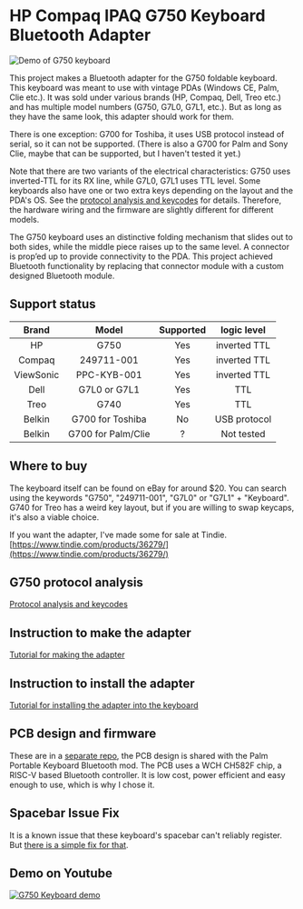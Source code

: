 # HP Compaq IPAQ G750 Keyboard Bluetooth Adapter

![Demo of G750 keyboard](/images/demo.gif)

This project makes a Bluetooth adapter for the G750 foldable keyboard. This keyboard was meant to use with vintage PDAs (Windows CE, Palm, Clie etc.). It was sold under various brands (HP, Compaq, Dell, Treo etc.) and has multiple model numbers (G750, G7L0, G7L1, etc.). But as long as they have the same look, this adapter should work for them.

There is one exception: G700 for Toshiba, it uses USB protocol instead of serial, so it can not be supported. (There is also a G700 for Palm and Sony Clie, maybe that can be supported, but I haven't tested it yet.)

Note that there are two variants of the electrical characteristics: G750 uses inverted-TTL for its RX line, while G7L0, G7L1 uses TTL level. Some keyboards also have one or two extra keys depending on the layout and the PDA's OS. See the [protocol analysis and keycodes](g750_protocol.md) for details. Therefore, the hardware wiring and the firmware are slightly different for different models.

The G750 keyboard uses an distinctive folding mechanism that slides out to both sides, while the middle piece raises up to the same level. A connector is prop’ed up to provide connectivity to the PDA. This project achieved Bluetooth functionality by replacing that connector module with a custom designed Bluetooth module.

Support status
-----------

| Brand | Model | Supported | logic level |
| :-------: | :-------: | :-------: | :-------: |
| HP | G750 | Yes | inverted TTL |
| Compaq | 249711-001 | Yes | inverted TTL |
| ViewSonic | PPC-KYB-001 | Yes | inverted TTL |
| Dell | G7L0 or G7L1 | Yes | TTL |
| Treo | G740 | Yes | TTL |
| Belkin | G700 for Toshiba | No | USB protocol |
| Belkin | G700 for Palm/Clie | ? | Not tested |

Where to buy
-----------

The keyboard itself can be found on eBay for around $20. You can search using the keywords "G750", "249711-001", "G7L0" or "G7L1" + "Keyboard". G740 for Treo has a weird key layout, but if you are willing to swap keycaps, it's also a viable choice.

If you want the adapter, I've made some for sale at Tindie. [https://www.tindie.com/products/36279/](https://www.tindie.com/products/36279/)

G750 protocol analysis
-----------

[Protocol analysis and keycodes](g750_protocol.md)

Instruction to make the adapter
-----------

[Tutorial for making the adapter](how_to_make.md)

Instruction to install the adapter
-----------

[Tutorial for installing the adapter into the keyboard](install.md)

PCB design and firmware
-----------
These are in a [separate repo](https://github.com/pymo/wch_micro_kbd/), the PCB design is shared with the Palm Portable Keyboard Bluetooth mod. The PCB uses a WCH CH582F chip, a RISC-V based Bluetooth controller. It is low cost, power efficient and easy enough to use, which is why I chose it.

Spacebar Issue Fix
-----------
It is a known issue that these keyboard's spacebar can't reliably register. But [there is a simple fix for that](spacebar_fix.md).

Demo on Youtube
-----------

[![G750 Keyboard demo](http://img.youtube.com/vi/a8__Df5YKs4/0.jpg)](https://www.youtube.com/watch?v=a8__Df5YKs4 "Converting the G750 folding keyboard into Bluetooth")


